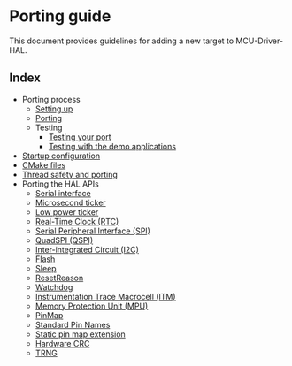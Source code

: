 # Porting guide

This document provides guidelines for adding a new target to MCU-Driver-HAL.

## Index

* Porting process
    * [Setting up](porting_full_process/porting_reqs.md)
    * [Porting](porting_full_process/porting.md)
    * Testing
        * [Testing your port](porting_full_process/built_in_tests.md)
        * [Testing with the demo applications](porting_full_process/demo_testing.md)
* [Startup configuration](./startup.md)
* [CMake files](./cmake.md)
* [Thread safety and porting](./thread_safety.md)
* Porting the HAL APIs
    * [Serial interface](api/serial.md)
    * [Microsecond ticker](api/us_ticker.md)
    * [Low power ticker](api/lp_ticker.md)
    * [Real-Time Clock (RTC)](api/rtc.md)
    * [Serial Peripheral Interface (SPI)](api/spi.md)
    * [QuadSPI (QSPI)](api/QuadSPI.md)
    * [Inter-integrated Circuit (I2C)](api/i2c.md)
    * [Flash](api/flash.md)
    * [Sleep](api/sleep.md)
    * [ResetReason](api/ResetReason.md)
    * [Watchdog](api/Watchdog.md)
    * [Instrumentation Trace Macrocell (ITM)](api/itm.md)
    * [Memory Protection Unit (MPU)](api/mpu.md)
    * [PinMap](api/pinmap.md)
    * [Standard Pin Names](api/pin_names_porting.md)
    * [Static pin map extension](api/static_pinmap.md)
    * [Hardware CRC](api/crc.md)
    * [TRNG](api/trng.md)

